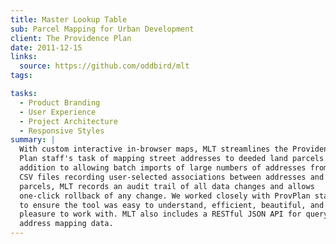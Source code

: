 ```yaml
---
title: Master Lookup Table
sub: Parcel Mapping for Urban Development
client: The Providence Plan
date: 2011-12-15
links:
  source: https://github.com/oddbird/mlt
tags:

tasks:
  - Product Branding
  - User Experience 
  - Project Architecture
  - Responsive Styles
summary: |
  With custom interactive in-browser maps, MLT streamlines the Providence
  Plan staff's task of mapping street addresses to deeded land parcels. In
  addition to allowing batch imports of large numbers of addresses from
  CSV files recording user-selected associations between addresses and
  parcels, MLT records an audit trail of all data changes and allows
  one-click rollback of any change. We worked closely with ProvPlan staff
  to ensure the tool was easy to understand, efficient, beautiful, and a
  pleasure to work with. MLT also includes a RESTful JSON API for querying
  address mapping data.
---
```

